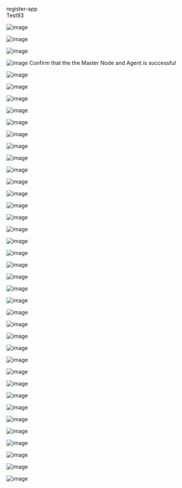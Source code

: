 register-app
<br>
Test93

![image](https://github.com/user-attachments/assets/3e1cfc1b-9e01-4342-877c-61b1e4f013f9)

![image](https://github.com/user-attachments/assets/1e7a4cfc-bfde-4e4c-ad0a-f013237a1758)

![image](https://github.com/user-attachments/assets/ab14b7d3-6418-45ae-9140-84767cccb928)

![image](https://github.com/user-attachments/assets/7da8e9f6-bfa3-4e32-98d0-dd9733facf99)
Confirm that the the Master Node and Agent is successful


![image](https://github.com/user-attachments/assets/c4c99930-ac5a-4244-ab4d-f8017e5c5d7c)

![image](https://github.com/user-attachments/assets/48a23284-53df-4b4c-b82e-b7be82fc6e25)

![image](https://github.com/user-attachments/assets/bc7b7a1f-19af-4990-adb7-ac527bbdc098)

![image](https://github.com/user-attachments/assets/031c2f31-583c-48b5-8c56-9f475d019746)

![image](https://github.com/user-attachments/assets/72e07d5f-0eae-4f59-a08f-84df0b09ce7e)

![image](https://github.com/user-attachments/assets/71c21025-eebc-48ec-8b5d-8932f59a550e)

![image](https://github.com/user-attachments/assets/3afed27c-713f-4982-ac96-82cb87a1d4b5)

![image](https://github.com/user-attachments/assets/b4ee6ff8-ce20-4be8-9dfa-e16df91ece35)

![image](https://github.com/user-attachments/assets/46e31f73-fc39-4c2c-8feb-e83449868649)

![image](https://github.com/user-attachments/assets/31307f89-4509-4e07-84b4-4f0d8ecd8095)

![image](https://github.com/user-attachments/assets/bf8eb758-c1a4-45d5-93e8-365c80635a93)

![image](https://github.com/user-attachments/assets/a5435c52-1e50-4710-b838-ee58569a9129)

![image](https://github.com/user-attachments/assets/c1a0bba2-2ee4-4e77-b060-27072cdfc2b6)

![image](https://github.com/user-attachments/assets/a2b94228-4746-49c9-af74-f4117c51d00f)

![image](https://github.com/user-attachments/assets/40bf1fc0-3592-48ec-a33e-cc81f9e57014)

![image](https://github.com/user-attachments/assets/8205f464-b43e-4bc5-83bb-81d281d39766)

![image](https://github.com/user-attachments/assets/16a91ea2-f583-4cdb-a684-931f71ff6390)

![image](https://github.com/user-attachments/assets/cf43833e-a3e0-4cad-b329-006d53f4c2fa)

![image](https://github.com/user-attachments/assets/337d9c89-40d3-4e93-999d-73d979126016)

![image](https://github.com/user-attachments/assets/22d5ecf9-60d2-4db1-9c0e-296c0bd0e6d4)

![image](https://github.com/user-attachments/assets/d98f0aa8-ca16-4b91-abf8-3250a51477c4)

![image](https://github.com/user-attachments/assets/7688f453-0a3e-4b54-ab92-1f92913383db)

![image](https://github.com/user-attachments/assets/4c00842c-7e1f-46d6-919e-ebf8dde3bec9)

![image](https://github.com/user-attachments/assets/d784a74b-c4c1-4a04-8be4-51afa243c456)

![image](https://github.com/user-attachments/assets/b3cfa209-8afb-4900-acad-2cc00e75bc33)

![image](https://github.com/user-attachments/assets/1ea6f842-2a21-497b-bba0-888afb8dfeee)

![image](https://github.com/user-attachments/assets/98633336-ab48-451d-ab99-ceee18da27df)

![image](https://github.com/user-attachments/assets/b87edce1-e0a0-4491-ab72-dd937cd6d041)

![image](https://github.com/user-attachments/assets/0d762b5f-0ce3-49e6-ba00-38cdfe56f6ab)

![image](https://github.com/user-attachments/assets/9335256b-ae60-4ad4-b67f-d8a91a739071)

![image](https://github.com/user-attachments/assets/7cf57806-5c80-4646-ab2b-3e1b9e4767b4)

![image](https://github.com/user-attachments/assets/eab5a6d6-d907-445a-96fa-f34be52a4316)

![image](https://github.com/user-attachments/assets/7b6cffe9-d6d9-4cdc-8dc9-344cb52598fa)

![image](https://github.com/user-attachments/assets/f1477a29-3d95-4299-81e9-408b8be0fd72)

![image](https://github.com/user-attachments/assets/d3cf5d37-316c-4b15-88cd-e56ad03904ec)







